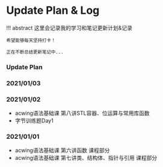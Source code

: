 # Update Plan & Log
!!! abstract 
    这里会记录我的学习和笔记更新计划&记录

    希望能够每天坚持打卡！

    正在不断总结更新笔记中...


### Update Plan

### 2021/01/03


### 2021/01/02
- acwing语法基础课 第八讲STL容器、位运算与常用库函数
- 字节训练题Day1

### 2021/01/01
- acwing语法基础课 第六讲函数 课程部分
- acwing语法基础课 第七讲类、结构体、指针与引用 课程部分